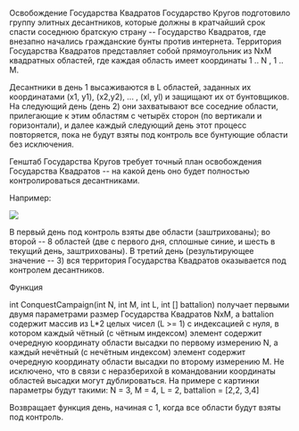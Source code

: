 Освобождение Государства Квадратов
Государство Кругов подготовило группу элитных десантников, которые должны в кратчайший срок спасти соседнюю братскую страну -- Государство Квадратов, где внезапно начались гражданские бунты против интернета. Территория Государства Квадратов представляет собой прямоугольник из NxM квадратных областей, где каждая область имеет координаты 1 .. N , 1 .. M.

Десантники в день 1 высаживаются в L областей, заданных их координатами (x1, y1), (x2,y2), ... , (xl, yl) и защищают их от бунтовщиков. На следующий день (день 2) они захватывают все соседние области, прилегающие к этим областям с четырёх сторон (по вертикали и горизонтали), и далее каждый следующий день этот процесс повторяется, пока не будут взяты под контроль все бунтующие области без исключения.

Генштаб Государства Кругов требует точный план освобождения Государства Квадратов -- на какой день оно будет полностью контролироваться десантниками.

Например:

![](https://skillsmart.ru/algo/lvl1/3.png)

В первый день под контроль взяты две области (заштрихованы); во второй -- 8 областей (две с первого дня, сплошные синие, и шесть в текущий день, заштрихованы).
В третий день (результирующее значение -- 3) вся территория Государства Квадратов оказывается под контролем десантников.

Функция

int ConquestCampaign(int N, int M, int L, int [] battalion) 
получает первыми двумя параметрами размер Государства Квадратов NxM, а battalion содержит массив из L*2 целых чисел (L >= 1) с индексацией с нуля, в котором каждый чётный (с чётным индексом) элемент содержит очередную координату области высадки по первому измерению N, а каждый нечётный (с нечётным индексом) элемент содержит очередную координату области высадки по второму измерению M.
Не исключено, что в связи с неразберихой в командовании координаты областей высадки могут дублироваться.
На примере с картинки параметры будут такими: N = 3, M = 4, L = 2, battalion = [2,2, 3,4]

Возвращает функция день, начиная с 1, когда все области будут взяты под контроль.